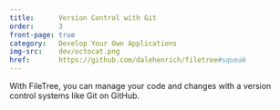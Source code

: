 ```yaml
---
title:      Version Control with Git
order:      3
front-page: true
category:   Develop Your Own Applications
img-src:    dev/octocat.png
href:       https://github.com/dalehenrich/filetree#squeak
---
```

With FileTree, you can manage your code and changes with a version control systems like Git on GitHub.